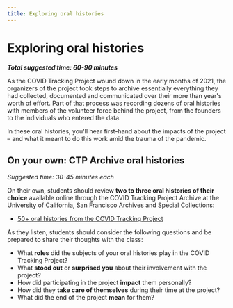 ```yaml
---
title: Exploring oral histories
---
```


# Exploring oral histories

***Total suggested time: 60-90 minutes***

As the COVID Tracking Project wound down in the early months of 2021, the organizers of the project took steps to archive essentially everything they had collected, documented and communicated over their more than year's worth of effort. Part of that process was recording dozens of oral histories with members of the volunteer force behind the project, from the founders to the individuals who entered the data.

In these oral histories, you'll hear first-hand about the impacts of the project – and what it meant to do this work amid the trauma of the pandemic.

## On your own: CTP Archive oral histories

*Suggested time: 30-45 minutes each*

On their own, students should review **two to three oral histories of their choice** available online through the COVID Tracking Project Archive at the University of California, San Francisco Archives and Special Collections:
* [50+ oral histories from the COVID Tracking Project](https://calisphere.org/collections/28036/)

As they listen, students should consider the following questions and be prepared to share their thoughts with the class:
* What **roles** did the subjects of your oral histories play in the COVID Tracking Project?
* What **stood out** or **surprised you** about their involvement with the project?
* How did participating in the project **impact** them personally?
* How did they **take care of themselves** during their time at the project?
* What did the end of the project **mean** for them?


